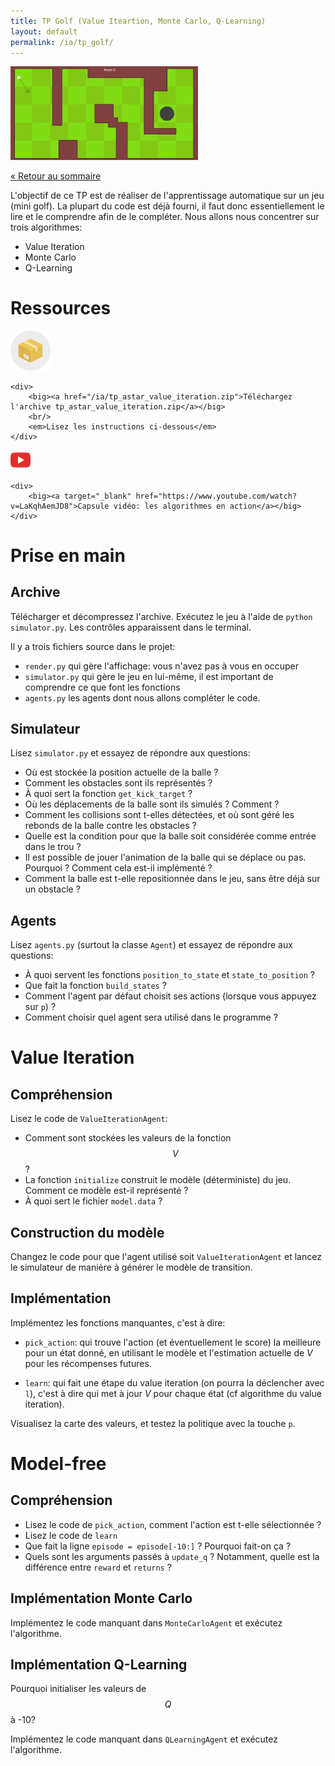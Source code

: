 ```yaml
---
title: TP Golf (Value Iteartion, Monte Carlo, Q-Learning)
layout: default
permalink: /ia/tp_golf/
---
```


<div class="text-center m-2 float-end">
    <img src="/ia/imgs/mini_golf.png" width="300" />
</div>

[&laquo; Retour au sommaire](/ia)

L'objectif de ce TP est de réaliser de l'apprentissage automatique sur un jeu (mini golf). La plupart du code
est déjà fourni, il faut donc essentiellement le lire et le comprendre afin de le compléter. Nous allons nous
concentrer sur trois algorithmes:

* Value Iteration
* Monte Carlo
* Q-Learning

# Ressources

<div class="alert alert-info d-flex align-items-center justify-content-center">
    <img src="/quadruped/img/zip.png" />

    <div>
        <big><a href="/ia/tp_astar_value_iteration.zip">Téléchargez l'archive tp_astar_value_iteration.zip</a></big>
        <br/>
        <em>Lisez les instructions ci-dessous</em>
    </div>
</div>

<div class="alert alert-secondary d-flex align-items-center justify-content-center ">
    <div class="text-center">
        <img src="/assets/imgs/youtube.png" width="32" class="m-2" />
    </div>

    <div>
        <big><a target="_blank" href="https://www.youtube.com/watch?v=LaKqhAemJD8">Capsule vidéo: les algorithmes en action</a></big>
    </div>
</div>

# Prise en main

## Archive

Télécharger et décompressez l'archive. Exécutez le jeu à l'aide de `python simulator.py`. Les contrôles
apparaissent dans le terminal.

Il y a trois fichiers source dans le projet:

* `render.py` qui gère l'affichage: vous n'avez pas à vous en occuper
* `simulator.py` qui gère le jeu en lui-même, il est important de comprendre ce que font les fonctions
* `agents.py` les agents dont nous allons compléter le code.

## Simulateur

Lisez `simulator.py` et essayez de répondre aux questions:

* Où est stockée la position actuelle de la balle ?
* Comment les obstacles sont ils représentés ?
* À quoi sert la fonction `get_kick_target` ?
* Où les déplacements de la balle sont ils simulés ? Comment ?
* Comment les collisions sont t-elles détectées, et où sont géré les rebonds de la balle contre les obstacles ?
* Quelle est la condition pour que la balle soit considérée comme entrée dans le trou ?
* Il est possible de jouer l'animation de la balle qui se déplace ou pas. Pourquoi ? Comment cela est-il
        implémenté ?
* Comment la balle est t-elle repositionnée dans le jeu, sans être déjà sur un obstacle ?

## Agents

Lisez `agents.py` (surtout la classe `Agent`) et essayez de répondre aux questions:

* À quoi servent les fonctions `position_to_state` et `state_to_position` ?
* Que fait la fonction `build_states` ?
* Comment l'agent par défaut choisit ses actions (lorsque vous appuyez sur `p`) ?
* Comment choisir quel agent sera utilisé dans le programme ?

# Value Iteration

## Compréhension

Lisez le code de `ValueIterationAgent`:

* Comment sont stockées les valeurs de la fonction $$V$$ ?
* La fonction `initialize` construit le modèle (déterministe) du jeu. Comment ce modèle est-il
    représenté ?
* À quoi sert le fichier `model.data` ?

## Construction du modèle

Changez le code pour que l'agent utilisé soit `ValueIterationAgent` et lancez le simulateur de manière à
générer le modèle de transition.

## Implémentation

Implémentez les fonctions manquantes, c'est à dire:

* `pick_action`: qui trouve l'action (et éventuellement le score) la meilleure pour un état donné,
    en utilisant le modèle et l'estimation actuelle de $V$ pour les récompenses futures.
    
* `learn`: qui fait une étape du value iteration (on pourra la déclencher avec `l`), c'est à
    dire qui met à jour $V$ pour chaque état (cf algorithme du value iteration).

Visualisez la carte des valeurs, et testez la politique avec la touche `p`.

# Model-free

## Compréhension

* Lisez le code de `pick_action`, comment l'action est t-elle sélectionnée ?
* Lisez le code de `learn`
* Que fait la ligne `episode = episode[-10:]` ? Pourquoi fait-on ça ?
* Quels sont les arguments passés à `update_q` ?
    Notamment, quelle est la différence entre `reward` et `returns` ?

## Implémentation Monte Carlo

Implémentez le code manquant dans `MonteCarloAgent` et exécutez l'algorithme.

## Implémentation Q-Learning

Pourquoi initialiser les valeurs de $$Q$$ à -10?

Implémentez le code manquant dans `QLearningAgent` et exécutez l'algorithme.
